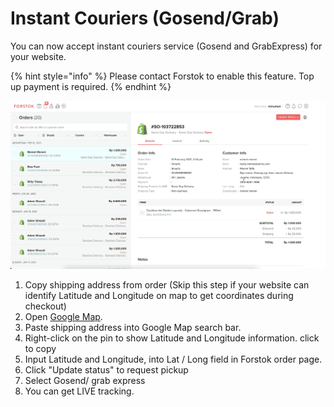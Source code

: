 # Instant Couriers \(Gosend/Grab\)

You can now accept instant couriers service \(Gosend and GrabExpress\) for your website. 

{% hint style="info" %}
Please contact Forstok to enable this feature. Top up payment is required. 
{% endhint %}

![](../../.gitbook/assets/request-pickup-gosend-for-shopify1.gif)

1. Copy shipping address from order \(Skip this step if your website can identify Latitude and Longitude on map to get coordinates during checkout\)
2. Open [Google Map](%20https://maps.google.com).
3. Paste shipping address into Google Map search bar.
4. Right-click on the pin to show Latitude and Longitude information. click to copy 
5. Input Latitude and Longitude, into Lat / Long field in Forstok order page.
6. Click "Update status" to request pickup
7. Select Gosend/ grab express
8. You can get LIVE tracking.

